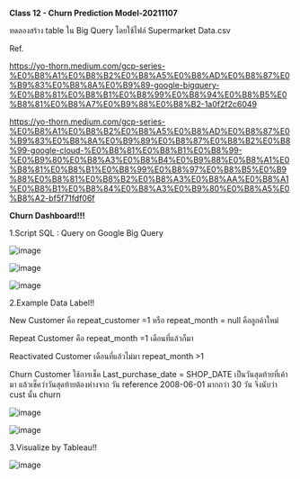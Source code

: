 **Class 12 - Churn Prediction Model-20211107**

ทดลองสร้าง table ใน Big Query โดยใช้ไฟล์ Supermarket Data.csv

Ref.

https://yo-thorn.medium.com/gcp-series-%E0%B8%A1%E0%B8%B2%E0%B8%A5%E0%B8%AD%E0%B8%87%E0%B9%83%E0%B8%8A%E0%B9%89-google-bigquery-%E0%B8%81%E0%B8%B1%E0%B8%99%E0%B8%94%E0%B8%B5%E0%B8%81%E0%B8%A7%E0%B9%88%E0%B8%B2-1a0f2f2c6049

https://yo-thorn.medium.com/gcp-series-%E0%B8%A1%E0%B8%B2%E0%B8%A5%E0%B8%AD%E0%B8%87%E0%B9%83%E0%B8%8A%E0%B9%89%E0%B8%87%E0%B8%B2%E0%B8%99-google-cloud-%E0%B8%81%E0%B8%B1%E0%B8%99-%E0%B9%80%E0%B8%A3%E0%B8%B4%E0%B9%88%E0%B8%A1%E0%B8%81%E0%B8%B1%E0%B8%99%E0%B8%97%E0%B8%B5%E0%B9%88%E0%B8%81%E0%B8%B2%E0%B8%A3%E0%B8%AA%E0%B8%A1%E0%B8%B1%E0%B8%84%E0%B8%A3%E0%B9%80%E0%B8%A5%E0%B8%A2-bf5f71fdf06f

**Churn Dashboard!!!**


1.Script SQL : Query on Google Big Query

![image](https://user-images.githubusercontent.com/73054276/144035194-fa89e7ad-c63f-47b1-925a-91b254f7c58f.png)

![image](https://user-images.githubusercontent.com/73054276/144035234-a7c9858d-3675-49f3-8728-09473c598ff6.png)

![image](https://user-images.githubusercontent.com/73054276/144035363-d645724e-6b35-4ad1-83de-aa31ff5c30ca.png)


2.Example Data Label!!

New Customer คือ repeat_customer =1 หรือ repeat_month = null คือลูกค้าใหม่ 

Repeat Customer คือ repeat_month =1 เดือนที่แล้วก็มา

Reactivated Customer เดือนที่แล้วไม่มา repeat_month >1 

Churn Customer ใช้การเช็ค Last_purchase_date = SHOP_DATE เป็นวันสุดท้ายที่เค้ามา แล้วเช็คว่าวันสุดท้ายต้องห่างจาก วัน reference 2008-06-01 มากกว่า 30 วัน จึงนับว่า cust นั้น churn

![image](https://user-images.githubusercontent.com/73054276/144171558-e33b4a4f-0c85-46ee-a64e-c765054ef572.png)

![image](https://user-images.githubusercontent.com/73054276/144171199-5618e6fa-270b-4a8e-88ff-7da1a28adad7.png)

3.Visualize by Tableau!!

![image](https://user-images.githubusercontent.com/73054276/144035544-3785f2bc-dd01-4ec4-bc7e-b25a60ff5a4b.png)
